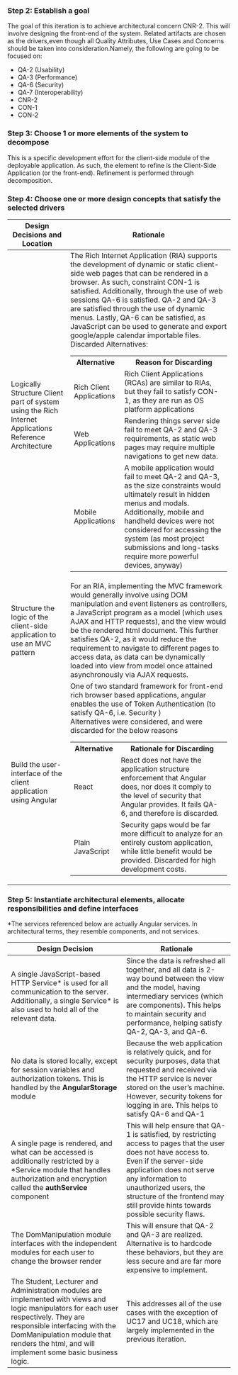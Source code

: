 ### Step 2: Establish a goal 

The goal of this iteration is to achieve architectural concern CNR-2. This will involve designing the front-end of the system. Related artifacts are chosen as the drivers,even though all Quality Attributes, Use Cases and Concerns should be taken into consideration.Namely, the following are going to be focused on:

- QA-2 (Usability)
- QA-3 (Performance)
- QA-6 (Security)
- QA-7 (Interoperability)
- CNR-2
- CON-1
- CON-2

### Step 3: Choose 1 or more elements of the system to decompose

This is a specific development effort for the client-side module of the deployable application. As such, the element to refine is the Client-Side Application (or the front-end). Refinement is performed through decomposition.


### Step 4: Choose one or more design concepts that satisfy the selected drivers

| Design Decisions and Location                                | Rationale                                                    |
| ------------------------------------------------------------ | ------------------------------------------------------------ |
| Logically Structure Client part of system using the Rich Internet Applications Reference Architecture | The Rich Internet Application (RIA) supports the development of dynamic or static client-side web pages that can be rendered in a browser. As such, constraint CON-1 is satisfied. Additionally, through the use of web sessions  QA-6 is satisfied. QA-2 and QA-3 are satisfied through the use of dynamic menus. Lastly, QA-6 can be satisfied, as JavaScript can be used to generate and export google/apple calendar importable files.<br/>Discarded Alternatives:<table><tr><th>Alternative</th><th>Reason for Discarding</th></tr><tr><td>Rich Client Applications</td><td>Rich Client Applications (RCAs) are similar to RIAs, but they fail to satisfy CON-1, as they are run as OS platform applications </td></tr><br/><tr><td>Web Applications</td><td>Rendering things server side fail to meet QA-2 and QA-3 requirements, as static web pages may require multiple navigations to get new data.</td></tr><tr><td>Mobile Applications</td><td>A mobile application would fail to meet QA-2 and QA-3, as the size constraints would ultimately result in hidden menus and modals. Additionally, mobile and handheld devices were not considered for accessing the system (as most project submissions and long-tasks require more powerful devices, anyway)</td></tr></table> |
| Structure the logic of the client-side application to use an MVC pattern | For an RIA, implementing the MVC framework would generally involve using DOM manipulation and event listeners as controllers, a JavaScript program as a model (which uses AJAX and HTTP requests), and the view would be the rendered html document. This further satisfies QA-2, as it would reduce the requirement to navigate to different pages to access data, as data can be dynamically loaded into view from model once attained asynchronously via AJAX requests. |
| Build the user-interface of the client application using Angular | One of two standard framework for front-end rich browser based applications, angular enables the use of Token Authentication (to satisfy QA-6, i.e. Security )  <br/>Alternatives were considered, and were discarded for the below reasons<table><tr><th>Alternative</th><th>Rationale for Discarding</th></tr><tr><td>React</td><td>React does not have the application structure enforcement that Angular does, nor does it comply to the level of security that Angular provides. It fails QA-6, and therefore is discarded.</td></tr><tr><td>Plain JavaScript</td><td>Security gaps would be far more difficult to analyze for an entirely custom application, while little benefit would be provided. Discarded for high development costs.</td></tr></table> |


### Step 5: Instantiate architectural elements, allocate responsibilities and define interfaces

*The services referenced below are actually Angular services. In architectural terms, they resemble components, and not services. 

| Design Decision                                              | Rationale                                                    |
| ------------------------------------------------------------ | ------------------------------------------------------------ |
| A single JavaScript-based HTTP Service* is used for all communication to the server. Additionally, a single Service* is also used to hold all of the relevant data. | Since the data is refreshed all together, and all data is 2-way bound between the view and the model, having intermediary services (which are components). This helps to maintain security and performance, helping satisfy QA-2, QA-3, and QA-6. |
| No data is stored locally, except for session variables and authorization tokens. This is handled by the **AngularStorage** module | Because the web application is relatively quick, and for security purposes, data that requested and received via the HTTP service is never stored on the user’s machine. However, security tokens for logging in are. This helps to satisfy QA-6 and QA-1 |
| A single page is rendered, and what can be accessed is additionally restricted by a *Service module that handles authorization and encryption called the **authService** component | This will help ensure that QA-1 is satisfied, by restricting access to pages that the user does not have access to. Even if the server-side application does not serve any information to unauthorized users, the structure of the frontend may still provide hints towards possible security flaws. |
| The DomManipulation module interfaces with the independent modules for each user to change the browser render | This will ensure that QA-2 and QA-3 are realized. Alternative is to hardcode these behaviors, but they are less secure and are far more expensive to implement. |
| The Student, Lecturer and Administration modules are implemented with views and logic manipulators for each user respectively. They are responsible interfacing with the DomManipulation module that renders the html, and will implement some basic business logic. | This addresses all of the use cases with the exception of UC17 and UC18, which are largely implemented in the previous iteration. |
